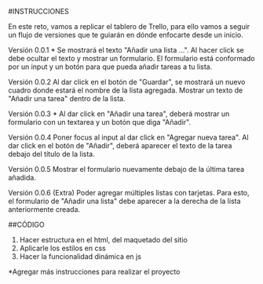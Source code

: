 #INSTRUCCIONES

En este reto, vamos a replicar el tablero de Trello, para ello vamos a seguir un flujo de versiones que te guiarán en dónde enfocarte desde un inicio.

Versión 0.0.1 *
Se mostrará el texto "Añadir una lista ...".
Al hacer click se debe ocultar el texto y mostrar un formulario.
El formulario está conformado por un input y un botón para que pueda añadir tareas a tu lista.

Versión 0.0.2 
Al dar click en el botón de "Guardar", se mostrará un nuevo cuadro donde estará el nombre de la lista agregada.
Mostrar un texto de "Añadir una tarea" dentro de la lista.

Versión 0.0.3 *
Al dar click en "Añadir una tarea", deberá mostrar un formulario con un textarea y un botón que diga "Añadir".

Versión 0.0.4
Poner focus al input al dar click en "Agregar nueva tarea".
Al dar click en el botón de "Añadir", deberá aparecer el texto de la tarea debajo del título de la lista.

Versión 0.0.5
Mostrar el formulario nuevamente debajo de la última tarea añadida.

Versión 0.0.6 (Extra)
Poder agregar múltiples listas con tarjetas. Para esto, el formulario de "Añadir una lista" debe aparecer a la derecha de la lista anteriormente creada.


##CÓDIGO

1. Hacer estructura en el html, del maquetado del sitio
2. Aplicarle los estilos en css
3. Hacer la funcionalidad dinámica en js

*Agregar más instrucciones para realizar el proyecto
